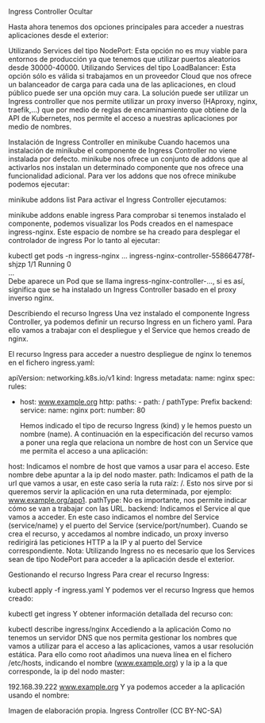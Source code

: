 Ingress Controller
Ocultar

Hasta ahora tenemos dos opciones principales para acceder a nuestras aplicaciones desde el exterior:

Utilizando Services del tipo NodePort: Esta opción no es muy viable para entornos de producción ya que tenemos que utilizar puertos aleatorios desde 30000-40000.
Utilizando Services del tipo LoadBalancer: Esta opción sólo es válida si trabajamos en un proveedor Cloud que nos ofrece un balanceador de carga para cada una de las aplicaciones, en cloud público puede ser una opción muy cara.
La solución puede ser utilizar un Ingress controller que nos permite utilizar un proxy inverso (HAproxy, nginx, traefik,...) que por medio de reglas de encaminamiento que obtiene de la API de Kubernetes, nos permite el acceso a nuestras aplicaciones por medio de nombres.

Instalación de Ingress Controller en minikube
Cuando hacemos una instalación de minikube el componente de Ingress Controller no viene instalada por defecto. minikube nos ofrece un conjunto de addons que al activarlos nos instalan un determinado componente que nos ofrece una funcionalidad adicional. Para ver los addons que nos ofrece minikube podemos ejecutar:

minikube addons list
Para activar el Ingress Controller ejecutamos:

minikube addons enable ingress
Para comprobar si tenemos instalado el componente, podemos visualizar los Pods creados en el namespace ingress-nginx. Este espacio de nombre se ha creado para desplegar el controlador de ingress Por lo tanto al ejecutar:

kubectl get pods -n ingress-nginx
...
ingress-nginx-controller-558664778f-shjzp 1/1 Running 0  
...  
Debe aparece un Pod que se llama ingress-nginx-controller-..., si es así, significa que se ha instalado un Ingress Controller basado en el proxy inverso nginx.

Describiendo el recurso Ingress
Una vez instalado el componente Ingress Controller, ya podemos definir un recurso Ingress en un fichero yaml. Para ello vamos a trabajar con el despliegue y el Service que hemos creado de nginx.

El recurso Ingress para acceder a nuestro despliegue de nginx lo tenemos en el fichero ingress.yaml:

apiVersion: networking.k8s.io/v1
kind: Ingress
metadata:
name: nginx
spec:
rules:

- host: www.example.org
  http:
  paths: - path: /
  pathType: Prefix
  backend:
  service:
  name: nginx
  port:
  number: 80

  Hemos indicado el tipo de recurso Ingress (kind) y le hemos puesto un nombre (name). A continuación en la especificación del recurso vamos a poner una regla que relaciona un nombre de host con un Service que me permita el acceso a una aplicación:

host: Indicamos el nombre de host que vamos a usar para el acceso. Este nombre debe apuntar a la ip del nodo master.
path: Indicamos el path de la url que vamos a usar, en este caso sería la ruta raíz: /. Esto nos sirve por si queremos servir la aplicación en una ruta determinada, por ejemplo: www.example.org/app1.
pathType: No es importante, nos permite indicar cómo se van a trabajar con las URL.
backend: Indicamos el Service al que vamos a acceder. En este caso indicamos el nombre del Service (service/name) y el puerto del Service (service/port/number).
Cuando se crea el recurso, y accedamos al nombre indicado, un proxy inverso redirigirá las peticiones HTTP a la IP y al puerto del Service correspondiente. Nota: Utilizando Ingress no es necesario que los Services sean de tipo NodePort para acceder a la aplicación desde el exterior.

Gestionando el recurso Ingress
Para crear el recurso Ingress:

kubectl apply -f ingress.yaml
Y podemos ver el recurso Ingress que hemos creado:

kubectl get ingress
Y obtener información detallada del recurso con:

kubectl describe ingress/nginx
Accediendo a la aplicación
Como no tenemos un servidor DNS que nos permita gestionar los nombres que vamos a utilizar para el acceso a las aplicaciones, vamos a usar resolución estática. Para ello como root añadimos una nueva línea en el fichero /etc/hosts, indicando el nombre (www.example.org) y la ip a la que corresponde, la ip del nodo master:

192.168.39.222 www.example.org
Y ya podemos acceder a la aplicación usando el nombre:

Imagen de elaboración propia. Ingress Controller (CC BY-NC-SA)
